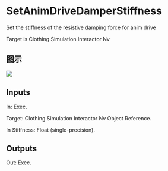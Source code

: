 # SetAnimDriveDamperStiffness

Set the stiffness of the resistive damping force for anim drive

Target is Clothing Simulation Interactor Nv

## 图示

![]($-20221218-18181104.png)

## Inputs

In: Exec.

Target: Clothing Simulation Interactor Nv Object Reference.

In Stiffness: Float (single-precision).  

## Outputs

Out: Exec.

